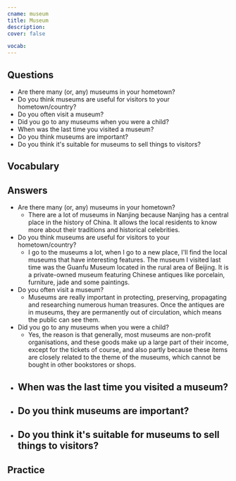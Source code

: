 ```yaml
---
cname: museum
title: Museum
description: 
cover: false

vocab:
---
```

<banner></banner>

## Questions

- Are there many (or, any) museums in your hometown?
- Do you think museums are useful for visitors to your hometown&#x2F;country?
- Do you often visit a museum?
- Did you go to any museums when you were a child?
- When was the last time you visited a museum?
- Do you think museums are important?
- Do you think it&#39;s suitable for museums to sell things to visitors?

## Vocabulary

<vocab-box></vocab-box>

## Answers

- Are there many (or, any) museums in your hometown?
  - There are a lot of museums in Nanjing because Nanjing has a central place in the history of China. It allows the local residents to know more about their traditions and historical celebrities.
- Do you think museums are useful for visitors to your hometown&#x2F;country?
  - I go to the museums a lot, when I go to a new place, I&#39;ll find the local museums that have interesting features. The museum I visited last time was the Guanfu Museum located in the rural area of Beijing. It is a private-owned museum featuring Chinese antiques like porcelain, furniture, jade and some paintings.
- Do you often visit a museum?
  - Museums are really important in protecting, preserving, propagating and researching numerous human treasures. Once the antiques are in museums, they are permanently out of circulation, which means the public can see them.
- Did you go to any museums when you were a child?
  - Yes, the reason is that generally, most museums are non-profit organisations, and these goods make up a large part of their income, except for the tickets of course, and also partly because these items are closely related to the theme of the museums, which cannot be bought in other bookstores or shops.
- When was the last time you visited a museum?
  - 
- Do you think museums are important?
  - 
- Do you think it&#39;s suitable for museums to sell things to visitors?
  - 

## Practice

<qrfooter></qrfooter>
